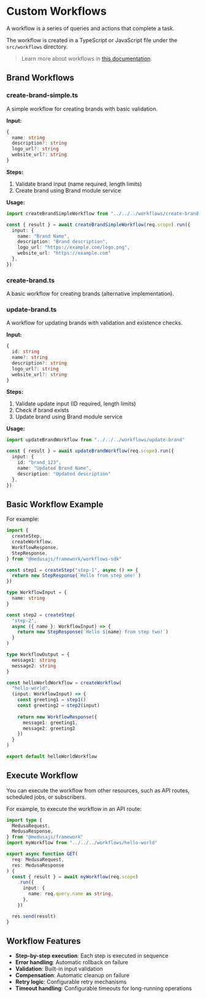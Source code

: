 # Custom Workflows

A workflow is a series of queries and actions that complete a task.

The workflow is created in a TypeScript or JavaScript file under the `src/workflows` directory.

> Learn more about workflows in [this documentation](https://docs.medusajs.com/learn/fundamentals/workflows).

## Brand Workflows

### create-brand-simple.ts
A simple workflow for creating brands with basic validation.

**Input:**
```typescript
{
  name: string
  description?: string
  logo_url?: string
  website_url?: string
}
```

**Steps:**
1. Validate brand input (name required, length limits)
2. Create brand using Brand module service

**Usage:**
```typescript
import createBrandSimpleWorkflow from "../../../workflows/create-brand-simple"

const { result } = await createBrandSimpleWorkflow(req.scope).run({
  input: {
    name: "Brand Name",
    description: "Brand description",
    logo_url: "https://example.com/logo.png",
    website_url: "https://example.com"
  },
})
```

### create-brand.ts
A basic workflow for creating brands (alternative implementation).

### update-brand.ts
A workflow for updating brands with validation and existence checks.

**Input:**
```typescript
{
  id: string
  name?: string
  description?: string
  logo_url?: string
  website_url?: string
}
```

**Steps:**
1. Validate update input (ID required, length limits)
2. Check if brand exists
3. Update brand using Brand module service

**Usage:**
```typescript
import updateBrandWorkflow from "../../../workflows/update-brand"

const { result } = await updateBrandWorkflow(req.scope).run({
  input: {
    id: "brand_123",
    name: "Updated Brand Name",
    description: "Updated description"
  },
})
```

## Basic Workflow Example

For example:

```ts
import {
  createStep,
  createWorkflow,
  WorkflowResponse,
  StepResponse,
} from "@medusajs/framework/workflows-sdk"

const step1 = createStep("step-1", async () => {
  return new StepResponse(`Hello from step one!`)
})

type WorkflowInput = {
  name: string
}

const step2 = createStep(
  "step-2",
  async ({ name }: WorkflowInput) => {
    return new StepResponse(`Hello ${name} from step two!`)
  }
)

type WorkflowOutput = {
  message1: string
  message2: string
}

const helloWorldWorkflow = createWorkflow(
  "hello-world",
  (input: WorkflowInput) => {
    const greeting1 = step1()
    const greeting2 = step2(input)
    
    return new WorkflowResponse({
      message1: greeting1,
      message2: greeting2
    })
  }
)

export default helloWorldWorkflow
```

## Execute Workflow

You can execute the workflow from other resources, such as API routes, scheduled jobs, or subscribers.

For example, to execute the workflow in an API route:

```ts
import type {
  MedusaRequest,
  MedusaResponse,
} from "@medusajs/framework"
import myWorkflow from "../../../workflows/hello-world"

export async function GET(
  req: MedusaRequest,
  res: MedusaResponse
) {
  const { result } = await myWorkflow(req.scope)
    .run({
      input: {
        name: req.query.name as string,
      },
    })

  res.send(result)
}
```

## Workflow Features

- **Step-by-step execution**: Each step is executed in sequence
- **Error handling**: Automatic rollback on failure
- **Validation**: Built-in input validation
- **Compensation**: Automatic cleanup on failure
- **Retry logic**: Configurable retry mechanisms
- **Timeout handling**: Configurable timeouts for long-running operations
